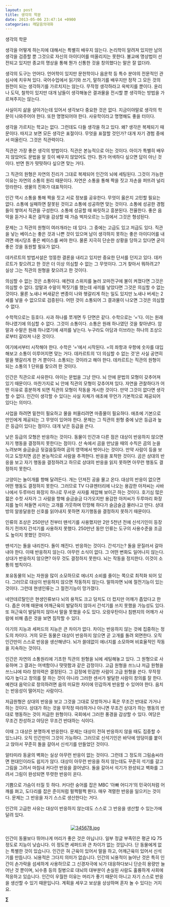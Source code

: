 ```yaml
---
layout: post
title: 생각의 학문
date: 2013-05-06 23:47:14 +0900
categories: 깨달음의대화
---
```

생각의 학문 


  


생각을 어떻게 하는지에 대해서는 특별히 배우지 않는다. 논리학이 알려져 있지만 남의 생각을 검증할 뿐 그것으로 자신의 아이디어를 떠올리지는 못한다. 불교에 명상법이 선전되고 있지만 종교의 명상을 통해 뭔가 신통한 것을 창의했다는 말은 잘 없더라. 


  


생각의 도구는 언어다. 언어학이 있지만 문헌학이나 음운학 등 특수 분야의 전문적인 관심사에 치우쳐 있다. 국어수업에서 읽기와 쓰기, 말하기를 배우지만 정작 그 모든 것의 원천이 되는 생각하기를 가르치지는 않는다. 무작정 생각하라고 윽박지를 뿐이다. 윤리나 도덕, 철학이 있지만 대개 남들이 생각해놓은 결과물을 전시할 뿐 생각하는 방법을 가르쳐주지는 않는다. 


  


사실이지 삶을 살아가는데 있어서 생각보다 중요한 것은 없다. 지금이야말로 생각의 학문이 나와주어야 한다. 또한 명명되어야 한다. 사유학이라고 명명해도 좋을 터이다. 


  


생각을 가르치는 학교는 없다. 그런데도 다들 생각을 하고 있다. 왜? 생각은 복제되기 때문이다. 따지고 보면 모든 생각은 표절이다. 무엇을 표절할 것인가? 대개 자기 경험 중에서 떠올린다. 그것은 직관력이다. 


  


직관은 가장 좋은 생각의 방법이다. 직관은 본능적으로 아는 것이다. 아이가 특별히 배우지 않았어도 문법을 알 듯이 배우지 않았어도 안다. 뭔가 어색하다 싶으면 답이 아닌 것이다. 반면 뭔가 떳떳하다 싶으면 맞는 거다. 


  


그 직관의 원형은 자연의 진리가 그대로 복제되어 인간의 뇌에 세팅된다. 그것이 가능한 이유는 자연의 소통의 원리 때문이다. 자연은 소통을 통해 짝을 짓고 자손을 퍼뜨려 널리 망라한다. 생물의 진화가 대표적이다. 


  


인간 역시 소통을 통해 짝을 짓고 서로 정보를 공유한다. 무엇이 옳은지 고민할 필요는 없다. 소통에 실패하면 잘못된 것이고 소통에 성공하면 맞는 것이다. 소통에 성공한 경험들이 쌓여서 직관을 구성한다. 소통에 성공할 때 짜릿하고 흥분된다. 전율한다. 좋은 음악을 듣거나 혹은 걸작을 감상할 때 가슴 벅차오르는 느낌에서 그것은 형성된다. 


  


문제는 그 직관의 원형이 여러개라는 데 있다. 그 중에는 고급도 있고 저급도 있다. 직관을 낳는 베이스는 좋은 것과 나쁜 것이 있으며 남이 생각하지 못하는 좋은 아이디어를 내려면 애시당초 좋은 베이스를 써야 한다. 물론 지극히 단순한 상황을 당하고 있다면 굳이 좋은 것을 동원할 필요가 없다. 


  


데카르트의 방법서설은 엉뚱한 결론을 내리고 있지만 중요한 단서를 던지고 있다. 데카르트가 찾으려고 한 것은 더 이상 의심할 수 없는 그 무엇이다. 그거 찾아서 뭐하려고? 실상 그는 직관의 원형을 찾으려고 한 것이다. 


  


의심할 수 없는 것은 소통이다. 예컨대 스위치를 눌러 꼬마전구에 불이 켜졌다면 그것은 의심할 수 없다. 암말과 수말이 짝짓기를 했는데 새끼를 낳았다면 그것은 의심할 수 없는 것이다. 물론 노새나 버새같은 변종이 나와 헷갈리게 하는 일도 있지만 노새나 버세는 2세를 낳을 수 없으므로 검증된다. 어떤 것이 소통되어 그 결과물이 나오면 그것은 의심할 수 없다. 


  


수학적으로는 등호다. 사과 하나를 쪼개면 두 단면은 같다. 수학으로는 ‘=’다. 이는 원래 하나였기에 의심할 수 없다. 그것이 소통이다. 소통은 원래 하나였던 것을 찾아낸다. 암말과 수말은 원래 하나였기에 새끼를 낳는다. 누구라도 아담과 이브라는 하나의 조상으로부터 갈라져 나온 것이다. 


  


여기에서부터 시작해야 한다. 수학은 ‘=’에서 시작된다. =의 좌항과 우항에 숫자를 대입해보고 소통이 이루어지면 맞는 거다. 데카르트의 ‘더 의심할 수 없는 것’은 사실 공연히 말을 헷갈리게 한 거 뿐이다. 소통되는 것이라고 해야 한다. 데카르트는 직관의 원형이 되는 소통의 1 단위를 찾으려 한 것이다. 


  


인간은 직관으로 사유한다. 아이는 문법을 그냥 안다. 뇌 안에 문법의 모형이 갖추어져 있기 때문이다. 마찬가지로 뇌 안에 직관의 모형이 갖추어져 있다. 자연을 관찰하다가 어떤 이유로 흥분하게 되면 직관의 모형이 작동을 개시한 것이다. 만약 그것이 없다면 생각할 수 없다. 인간이 생각할 수 있다는 사실 자체가 애초에 무언가 기본적으로 제공되어 있다는 의미다. 


  


사업을 하려면 밑천이 필요하고 물을 퍼올리려면 마중물이 필요하다. 애초에 기본으로 만인에게 제공되는 그 무엇이 있어야 한다. 문제는 그 직관의 원형 중에 낮은 등급과 높은 등급이 있다는 점이다. 대개 낮은 등급을 쓴다. 


  


낮은 등급의 모형은 반응하는 것이다. 동물이 인간과 다른 점은 대상이 반응하지 않으면 자기 행동을 결정하지 못한다는 점이다. 산 속에서 곰을 만났을 때의 수칙은 곰의 눈을 노려보며 슬금슬금 뒷걸음질하여 곰의 영역에서 벗어나는 것이다. 만약 사람이 등을 보이고 도망치면 곰은 본능적으로 사람을 추격한다. 반응을 포착한 것이다. 곰은 상대의 반응을 보고 자기 행동을 결정하려고 하므로 상대의 반응을 읽지 못하면 아무런 행동도 결정하지 못한다. 


  


고양이는 놀이개를 향해 달려든다. 개는 던져진 공을 물고 온다. 대상의 반응이 없으면 어떤 행동도 결정하지 못한다. 그러므로 TV 다큐멘터리에 나오는 용감한 아저씨는 사바나에서 두루마리 화장지 하나로 무서운 사자를 제압해 보이곤 하는 것이다. 호기심 많은 젊은 수컷 사자가 그 사람을 향해 슬금슬금 다가오지만 용감한 아저씨가 두루마리 화장지를 높이 쳐들면 사자는 고개를 갸웃하며 민망해 하다가 슬금슬금 물러나고 만다. 상대방의 알쏭달쏭한 신호를 읽어내지 못하면 자기행동을 결정하지 못하기 때문이다. 


  


인류의 조상은 250만년 전부터 뗀석기를 사용했지만 2만 5천년 전에 신석기인이 등장하기 전까지 간석기를 사용하지 못했다. 250만년 동안 인류는 도구의 사용수준을 조금도 높이지 못했던 것이다. 


  


뗀석기는 돌을 내리친다. 돌이 깨진다. 반응하는 것이다. 간석기는? 돌을 문질러서 갈아내야 한다. 이때 반응하지 않는다. 아무런 소식이 없다. 그 어떤 변화도 일어나지 않는다. 상대가 반응하지 않으면? 아무 것도 결정하지 못한다. 뇌는 작동을 정지한다. 이것이 소통의 법칙이다. 


  


포유동물의 뇌는 자원을 많이 소모하므로 에너지 소비를 줄이는 쪽으로 최적화 되어 있다. 그러므로 대상이 반응하지 않으면 작동하지 않는다. 말하자면 뇌에 절전기능이 있는 것이다. 그런데 현생인류는 그 절전기능이 망가졌다. 


  


네안데르탈인은 현생인류보다 뇌의 용적도 크고 덩치도 더 컸지만 어깨가 좁았다고 한다. 좁은 어깨 때문에 어깨근육이 발달하지 않아서 간석기를 쓰지 못했을 가능성도 있다. 또 혀근육이 발달하지 않아서 말을 못했을 수도 있다. 오랑우탄이나 침팬지의 어깨가 사람에 비해 좁은 것을 보면 짐작할 수 있다. 


  


아기의 지능과 세퍼드의 지능은 큰 차이가 없다. 차이는 반응하지 않는 것에 집중하는 정도의 차이다. 거의 모든 동물은 대상이 반응하지 않으면 곧 고개를 돌려 외면한다. 오직 인간만이 스스로 반응을 생산해낸다. 뇌가 쓸데없이 에너지를 소모하며 비효율적인 작동을 지속하는 것이다. 


  


인간은 자연의 소통원리에 기초한 직관의 원형을 뇌에 세팅해놓고 있다. 그 원형으로 사유하며 그 결과는 어색함이나 떳떳함과 같은 감정이다. 고급 원형을 쓰느냐 저급 원형을 쓰느냐에 따라 창의력은 결정된다. 그 감정에 민감한 사람이 고급 원형을 쓴다. 무작정 IQ가 높다고 창의를 잘 하는 것이 아니라 그러한 센서가 발달한 사람이 창의를 잘 한다. 예컨대 음악으로 창의하려면 음의 미묘한 차이에 민감하게 반응할 수 있어야 한다. 음치는 반응성이 떨어지는 사람이다. 


  


저급원형은 상대의 반응을 보고 그것을 그대로 모방하거나 혹은 무조건 반대로 가거나 하는 것이다. 상대가 하는 것을 무작정 따라하거나 아니면 무조건 상대가 하는 행동의 반대로 행동하는 것이 저급한 원형이다. 국회에서 그러한 풍경을 감상할 수 있다. 여당은 무조건 찬성하고 야당은 무조건 반대하는 식이다. 


  


이때 그 대상은 분명하게 반응한다. 문제는 대상이 전혀 반응하지 않을 때도 집중할 수 있느냐다. 오직 인간만이 그것이 가능하다. 그러므로 신석기인은 바닥에 엉덩이를 붙이고 앉아서 꾸준히 돌을 갈아서 신석기를 만들었던 것이다. 


  


알타미라 동굴의 벽화는 실상 아무런 반응이 없는 것이다. 그런데 그 정도의 그림솜씨라면 현대인이라도 쉽지가 않다. 대상이 아무런 반응을 하지 않는데도 꾸준히 석기를 갈고 그림을 그려서 마침내 커다란 반응을 끌어냈다. 돌을 갈아서 석기가 완성되고 벽화를 그려서 그림이 완성되면 뚜렷한 반응이 온다. 


  


기쁨으로 가슴이 터질 듯 하다. 커다란 숭어를 잡은 MBC ‘아빠 어디가’의 민국이처럼 어깨를 펴고, 도다리를 잡은 준이처럼 펄쩍펄쩍 뛴다. 매우 격렬한 반응을 일으키는 것이다. 문제는 그 반응을 자기 스스로 생산한다는 거다. 


  


인간의 고급한 사유는 대상이 반응하지 않는데도 스스로 그 반응을 생산할 수 있는가에 달려 있다. 


  




 ###


  




<p align="center">
  <a href="?mid=DonOh"><img alt="345678.jpg" src="assets/attach/images/198/727/315/55.JPG" /> <br /></a> 
  
  <p>
  </p> 인간이 동물보다 뛰어나게 머리가 좋은 것은 아닙니다. 일부 정글 부족민은 평균 IQ 75 정도로 지능이 낮습니다. 이 정도면 세퍼드와 큰 차이가 없는 것입니다. 단 동물에게 없는 특별한 것이 있습니다. 인간은 혀 근육이 있어서 말을 하고, 어깨근육이 있어서 신석기를 만듭니다. 뇌용적은 그다지 의미가 없습니다. 인간의 뇌용적이 늘어난 것은 특히 인간이 손가락을 섬세하게 사용하므로 그 신경자극에 뇌가 대응하다보니 단순히 용량만 늘어난 것 뿐이며, 뇌수종 등의 질병으로 대뇌의 대부분이 손실된 사람도 훌륭하게 사회에 적응하고 있습니다. 인간이 우월한 이유는 머리가 좋기 때문이 아니고 자기 스스로 반응을 생산할 수 있기 때문입니다. 계획을 세우고 보상을 상상하며 혼자 놀 수 있다는 거지요. 
  
  <p>
  </p>
  
  <p>
    <b>∑</b> <br /><br />
  </p>
  
  <p>
  </p>
  
  <p>
  </p>
  
  <p>
  </p>
  
  <p>
  </p>
  
  <p>
  </p>
  
  <p>
  </p>
  
  <p>
  </p>
  
  <p>
  </p>
  
  <p>
  </p>
</p>
